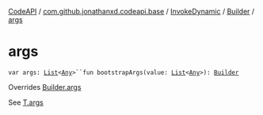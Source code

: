 [CodeAPI](../../../index.md) / [com.github.jonathanxd.codeapi.base](../../index.md) / [InvokeDynamic](../index.md) / [Builder](index.md) / [args](.)

# args

`var args: `[`List`](https://kotlinlang.org/api/latest/jvm/stdlib/kotlin.collections/-list/index.html)`<`[`Any`](https://kotlinlang.org/api/latest/jvm/stdlib/kotlin/-any/index.html)`>``fun bootstrapArgs(value: `[`List`](https://kotlinlang.org/api/latest/jvm/stdlib/kotlin.collections/-list/index.html)`<`[`Any`](https://kotlinlang.org/api/latest/jvm/stdlib/kotlin/-any/index.html)`>): `[`Builder`](index.md)

Overrides [Builder.args](../../-invoke-dynamic-base/-builder/bootstrapArgs.md)

See [T.args](#)


